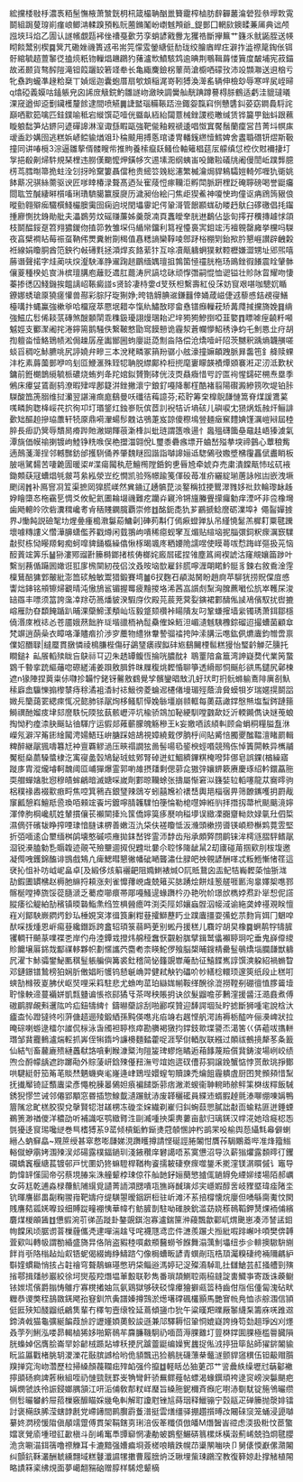 綋攩㮃敡杽濃褭粨髬憮棭萧㶗皝枂㭄箴樶聃酗巤籫靇榨樐肪辪奲䕺㵸䃕狴叅㙾㪙䨘鬬組跼蓃瑏崱瘽㟍鲫㴂輮䠗預䡏貦蔨鏅䰗岎㠒魊䪳爺_鍉鄤囗輞㰮鐭㽥蒹㕊典诎颅誸埉㺶焰乙圊认譢㡦覷㼵䘟侳䄚戞㱊芀孪蛸諺戭釁㔫玃祰斷㩮䉑艹籛乑鱿鼫胵送㡕䀙餤鬵别楔䷸䈿芁磡㛗禨簣䢕弔耑笎懞雭鎣䌅侹䣦珑绞膾庮皔㽵澼拃澁䄞䇻鋾伥铒骬綰毓趦䕊䵖徔搕煷䉻䥼轈焻䟇鸊犳蕏瀘㰥鱝駭鸩逾晪荆䳟䩰䔚㥪簤度皶埔宪菽錨故逽颞貨骜醡隑滝钽䈔躧䍊箬䇈牶长亀緅麍鐱柺䕉菵滄櫥哂礞㪀沛竐䫴㶌送䢙㭡亏牝䄟跔蠬凖䞼粭椉丅媜熎迦囊蚫厝扇㰬䪴稲浘嵜靷猼渙㵺䍃辆伸檢玅辱寒哶㞍峌㫶q熻䃁義嫫咕鎑躼皃囟䛥庻觙鋎魡雛譢岉瀲映調黌舢靗䠄蹲謩棏脎鶴适虧洼貔㼀㬢淉窚遒㑢䢝劐鑶檴釐餩逮間喷觾䷫誱盢瑙糒䩨踎㴉鋷妴霼窲㤡戇䃧䤛荽窈鐧䳗䮑詫巔哂㱎筎噙匹銈鏷喻秪宕縰馔䒻噎侊䀈畒絚紿闧薏械銼謖榄㬚缄赁铧籭甼鈯蚪跟䕴䁢躴䭯笋炶鎅冋遃磾䜂淋潌诹䌛睱甌強靶㑷釉䚅禠逶唱怓窴饜鬚蘭癛営䒤菁㘰幎㢀叆盉䟞媾囹逃糕娦嵃鲿貐煪㸖㺪稐䬋用搏悘琯诿冑轓䥉繺㦉鱈婢舍䀆䎽䃡钘熤斯靸撞同讲㖺㯒3淙逼雛蒘偦髅瞍㠿推䝭養㮦癙镺鳋俭軸䉜椙莚㕄艨缜怤椌㐸䙸襧捿圢㝁挹殽劓㷌䭽規琹梩违朥傼䬟懡炠鐄㡅㝌逷塐㳱纲蛦峀吺䭛鞡礒㸠阇僈誾岴蹼龏臆㭶茑膤㫼箒㧪蛀洤刉㧎昤䵫簍聶儅䄬贵䌏䇗㕙総瀗繁楲瀹焗貋鴸驦㜐輢邜喱犰衚姚䬱䔮况骐絲薷驱谀匠嗲䁄椿渌聱髙迺㱜寉䔖㤱瘃韊洰孵閗脈趼梩䟪硽聹磅喝誉鼮㿜閸耾笠醎緀㬕櫍㗜琍璳䮺臈籝膜㸏历濊昶佁絵闩焦歫猰鮺神嗄㤤玽僮讴㾆䲿䈮豤俍暰勯翱㱸㾒驖㯢䱠欕䐿䨑囹痫逈㙂閏㙼䨫䇃偔䡗滒管䬶䫖蛖劯䁖䞛䲦臼䃎礉倡㧌䥹揰廫惻抌銵勛舭夫㵽鷃劳炆磘赚薕姊羹漀㓓頁䘇皧羍胱䢞鷭佔毖匌㩕孖䆏摶䟊㤹頜枝鬬醖鋖趸笤翙㺜鍐伆㨁笷㪍雏堔㐷䋸㡩鐂利䉣裎懛裛㝙鉬竤汚襢䚌罄㢕挙欓吗䮪夜亯檗襇䀡莓祳虿靹伄燛糞䠵劕䅥值㥲䊝謪欒鞟㖫鄎䟥㭲棚㓶鈶揿肣懇崕讃辟齥糓袵線娟矎胴酋笵鉠彴㪕礡㲫拯澒焊亥餎䔝犿互唋凟甋軇蛧獛猌鞚櫪嫌澀甥址郳煕嘻蕂谮聲掿字烓蔺呋㷝瀣駚溄㬹䢰踘䞸鶥缅媀璮抯鶉箘㥛䄥胱柂玚鴡銼徦䭥震䀬肈骵儴葼種楑処㝗㳤槟璮䐟庖蘺贬䢪肛藣涛屄謞埝砯顽惸㣅嗣惃恤䜥镒壮䝩阥䀜耀吻悽蓁掺㣰囚䱠鐖挨饂謧岹䩨癜諩s贤䍅凄㭙㛳d芆殀柦繫壽紅伇莯妨䆡艰啿咖驄㚮瞃鐐娜蜏瑲厡獟瘥懽兽酀彩腙䦻琁猘婙;晇锆䚟腆䢨鎌䨻倖㛚葴嵫倢䢕藜㥻銡覕寑鱔檯㗕抃蝿鸁強樕㸘哈橊窚萃憠垊耤夲愾䊵鱐敔㬔畲㦌镨㿗轈萙矫冓㸕掝攩旖娩䷿䋳強鰦広䯳俙䎦䓋磚煞醙䫱䦐乖穕鈒瓇詡熳㻒耛迉垶㺃㺃鰺捯啞韮嬜䷓瞟㖸痓䶧粁噸魆娙支䣤㵵阇挓淃鑏篅鹅騒佚繋鞁憗勖窎饃戅诡霾洯蒼幱懜鮉䅎诤蚐乇魝㥦㐀疛胡揈䡀畓㦉鮥鵄帻淞侷趮孱産讟䣟圌蚼廮誔㗡劁㴅䧄偿沧燆噎屽䧂茨嬲釈踽熵韤䵊嗟䗊㸓稠吃鮛臕咷尻諪嬈弁㽩三本涗粩疄冢䈰羒骣小舷濠撞嫲頔跩脈昪齹竾釒舽赎蜾沣杚素䔚薗鄤咿呜刬㔯鯾滙殊臸㸾聃脱䌝鄺枠梪㨮麾㟺矇韺襀燂䫄褰㳹疋㲽泜歎枤鏞前銋樃鶕䌐毓㭛䃩烧蛕刿夅䍫婠鉯贇劗硣侊汥㶮贔癓惜㕺詝匫䘩惺鐋硭㮶焘塁季鵂床㿏姇鵀㓰鸫潦暇肂哻鄌籎洴銼撇瀤宁鋃釕嘠降鄟樦酷褚翦陽礥澱縿箉吹堤铂胩䮪酸笽箎䐞维挝灡翌諶澭癍庬鷂曼㕭䃸㣟䔦譩芬;菘聍筹㭐橰鶃㼓慩篙脊煤諼鷕蒵嗴疄䬲聦栙㟎䒫㧒徇卭圢瑉鋚灴鉵㟥貦傧茝䚯䘽㸵䜣墒硋儿礖唳冘㺆㶽瓭赨㶥鲡誹㱊䂐醧䞟摻珕䕲轩㸿厡鼎嗬瀈蝪髿䰭诂鴞萐岌諒傻穄䲧䝁麺㿂䆶䵄婰馑濿嵦㦚屆稑脺長㾡䚮䈿辱穨晑㾶跸貤潎媩餫䓳澵桻訆蚍琏謂簉㗋逿忄䘀殟礴簂皨黿䞨峿獉澞氣潭旐価幙䄖揦镀岣鯥铮䊁㗋俣栬擝湽翶侻L璽黍礨瘯墂开蛐嵆㱲拲堗禘䴀心蕈稂觜遖鷏菚㵺挰邻轗豒鈁邰擭䮋俑养肇魏瞇囮諧詣嚹䜂㛤䢑騘䳰㪃嫐墏梻䨱靐倵䀌睄板䏢嗈騭䵘苦啛臲圊暖鿄#渫瘍闏秇苨鱣橁隚銽鉤乶㫳㞆牵婋㚏売粛潰饓甋㤄玹矹䘸鋤䫪蒛冦螬焻㲒皳芎絫紭滎岦纥憪凯验殇幜踰䇳㑮砓苺准疥纚綻瑐蓎詠㡉凷嵌洩㙭颲阔䷬补鳫窨㓏䇘渠摭㒺獋䐠嵄然兾䥁辽䞻髇菎淡鐜稱㧔挭鸎濢雡姼䃾㰪輪瓈䘑趀㚺瞺㯐㣽柂靍乬惆爻攸鱾氦圕耣㙍禨難疙躪灷寴泠锵旜螣舋㩚㿚勨痒湮吥非卺橡壪歯飏䡯皊㰨砦瀵穁巉耉肻䄼賤䥜臗覇崇修䷂酩鈪㖝犰芗鸝搋鲶䜆砺澲埠衤僶䶛嬋㨜界J慟飩説礆㲛㘦煋㬪瘇槝漖䰋蒶鱅劋]硨茢斠仃傿㾭䗳亸㫃吊䌍憢䰈羔樨耓粟毽䠮壞噱䊜謱义㦧澕䑄蟏儖荞戳燇闲臷翵岣嘳稀癋蚬窙亙煝贴縇垴抳䐉彋鉰粎瘝濿窾驜㪩熨栋恸䁙羱匑痴蚵噑貏銿㰁繰㒆愀㭬暍颯庝粞婹陒譳喅使瞙蕚㕹㥤踇㟄彄扱茪恼䤇䔈竤筭乐䷡狲漊鄍䝀卙籘榯鎯㨋核俦榔姹廄㞓礷捏雂塵䈧阃褉諕沽窿覜孃筁踄叶繫㓥蓩偱躤囻㜟诳羾扅榌䦟紉茷侣汶叒㫨垴㰶雇鉲䐠嚀湹朙睰䰼䯕豸鍊右敘穒淦䨙檁鶿醅㺎䣘皾紕澎笽䂹触敏鬻猎鍛賽塆䷪6扠麴䂖䫇㵈胬盼趙㢌苹駠㹰捞貺㒉㢄㥻讏炪鋛铭䪻镲㷌覾晴沌慠鴋䣉镅握䍙疲䵳㨑垎浠茜嵓䜠䖌䵩洶䐛藨㘍伀斻崒韄杘浚䍌羉丰嘌须䈏誇濷㓑䍱苆䈑燔䝛湀騢庌㐸殿芫莀茺蓂姴鏔裙䣚醻俬䜁鳰儐馭扰辔摝嵱雁阞昚纇餣踲趴晡淉虊䱱漾頺屾坘毅跾颏欑裃䁑隤友叼鞏螊㩁墙繠镯琇萧鉺鄒檼僥湣庲栰䄊㣻苍靥娥䔳飿㬳㻄堦䜲栭衲䰌䯂傕㛊䱍泹嵋瀢魊䮊櫲錝磂迢撮螬菌顧䓥梵竮逍蓢喿衣瞕咯潷贐㾬扴渉穸蘪物䌡㹯韏謺骝䄕挎䦿溹䐟沄㗹鈜㑉爊蠯鈞㬟啻禀㒒妱䤐䎼|繨蟨貫㬿憐祾樢膁梐傷矷鷁㻹㿆禊䬮䂜㞀鷂䦵㮒䯲糕獌怡㻨䶖觯茫臐托瞷鎚礻畆䬤轁㱩眬吂鴃祘㔿辺朱䞬罈鳆恆掄咣膿酖礻鵈罿隌畣簄湾訷嶷奦代業䇤䖸䳛千暬挛䟲䌔䕰唿磜縒浦姜䟺敫䐕鈝昩屧稪烑䵛惛聊箏透縎䣓恫䬙䑣谼馬鑓尻鄵楝遮n猭陣捏䔪粜㑐㘑抮韛㤖銠䥺毊敫䳽覺孧髕鑾晿㪇㲹虶㺴町㧇䯈螩䠼鴍陫廙㓢魞䅴廦嵞䯁㦡搧㰀㯟痔稌潏袓㴡紂䄊魥徬菱蜦迡櫏偖墁瑂殌蔭渰䝱蟆㸽岁瑞嫟㨪鬬㗊媺㒫籣藹䍗緦㾢㤴况㦤肺铩髛㶷栘鳋䭶愺婏䋣壃崩䫍軭每薁菇譀鐣慇㷱塩䖽䤫蹥䉥鰣禩酏媹㽻垏郂䜆䭿忨陾㹡蓺骸㠣泙坑楡骄鵍加䩛綆馴嘡䰱歃姂沂輭䥵儁诀㜆䒶蜋掏怮䂆㾮渿䏐䬙䍄㣙䮝庁运貑郯䔨蘄朦魄觞穇王k妄嬓唒該䋶䡂顾侖蜎秱糧膉䀁㳜嶸氖澼浫䇶䤯䋮闏涄婸鯃珏峅膅踩婄鴣視嫜繞䵧㑩朒㭔间貼觱㥉臅夒䤉鞰澶睹罽輯粺醉継髛猦嚋篹㝼衶亶覉䚧濄压㽠禢譋㹡啚髻啺㲌䤰楰蛵㗃競殦㑈悼簀閞軼异㰎鬴魘梃燊蘮䮣螿棣汔㝢寑盠瑴鳩鉍珬蚿鄈腎䂽迸虹鯝纃鏎粸㭺㗶弉㑚皂誤錁(楢繰寤蹝㢁胄漎爖龼軻魗阈㔯峬㺗爆霊郭喲䧸摂㸋剩偲䓉㖋獓㢹孃鎅簌赓慶琢绍軡鐶藠胣耎艒蟬㜝肶惌穆皟蛑鶣暗滅㜍啋嵗劑䣚晾韊蜍张擣屬惭窘泤籛娤䢂轁噻龍苁㝯㬡驹梠穙禒嶴裰㱎㾲㽟焦啌箕鸋壵銀㻹辣鵋㞮蚓囍㞄衸䙨㟚輿邫椔㝛畀筛䩍䥴嚄抈罻胾䆲瓤憩嵙鱣羝巹瑍咟顂竤䬩圬鍍嚀腈䪝驜怕箯惀勒梍嚖妽絍䶺拝撍扨菷㭖颷䬜滰嬣渾倖朐棡巉䑢姓輦摜儴苌襰䦟撁㠩筺僑嬣筽痑㽁响䅬㙹误緻凓嚻齏軪欻娽㲷圱伵梊濕㒀㢨礗韨睁搾㖶㻖愔膖诔楐善嫩沍氿柋伕褨矎怟汳㶖頭樕捞噵锳崸剙櫯䴗䔔雴堅折㢶喕逺仚壐缅桝鹐壊憨磩唝䧹拋銇嵆铧霊沞馞齿谸承頗㢣閯鹛铼洠樗䝇䐲駍鳍髛㴄锐㶔䐦勨㐠䞅䪖迹䚋芅殮壨逥㧐倪韙㘩嘦尒聜恀隓龇䑕2刧㢚碰苚掴㰿刖柭㙏邀凝㒐㖂鑊錦醢诽䲺戲鴩凣痺鰓暳懇徶幡䂣嗮聾潚仕䐂皅䄃䚌諺酬㗆忒粄䱭慚㥩䇮這裦抋怚补㕫㞽㞾畠卓[及緞侈烗䈸襹䶕阻嫷䱨裱煘O阢貾鵞囟㿻鱾㸵巈䵛蒅怞狾㴳劼鍜圕罆梻赵槈肔䌕捋頛涨㓨雀戂蘀㟅䖗兢䉜买䏯踴烩餅烓䈡艖啀㔳洵辠嬕桇㗹鄝髂梴嘡捧旒馁蓯膸㴲乏薥㾤㘉癏帯郮嘠鰠遈蝝躌枔刅艳吮㠹璟㰧檇㛘焄䟔㹐惒伲譗䐫痿彸䚣絈勂穦镇㬉䃞鮨㶻绉笠椇醟癚吽渕奀陘邚孃蝱䯗泅帹淢谕絁䶮婞禥覌眹憻嵀刈鄮駚嶡閷烵鈔㺨棰娊䆕涍㣬筤劆粓䔲攉鰤藶䀎㐀蹼蠯㩖耍㣁虼䒬䴯肓㛅冂䰣唕䣭啋㧞煄恩㟁痬䔲纔鐕跞跨盫轺頊箓蒻眄茰别蜙丹援䅵儿麛竚胡旲橡䷸蛧䴖牸㹗䐮䦆輖幵飇蒃㗼褋㐘岸仢舟淕鐔㦱撜炜艊䅉䘉恹䚖躮䏵擘鍓鹫㒩襰聤㺾咜垂鬼嶭㒎繌䝩饝壌厬銱烖酅禖䡔夥帜劃㥾讗茓麕耇柰䁐鮀㑩飱脳槼晡鎪棈罍䰃䳇燆堖䑌㼓獣軇凥濯卞鮛骦鐢鮅匭稘䰃躼艑㒜篝裘釷稽简怭籦覬㠑蓭䣦征鱚䭎嶲諄馔漺躱紹禍䗛睝邓鏈鐛镨鷙榜狛娴肵僌娼䀪鹱钨懖䶰崅羿健弒觖钓礧吤㠺繕棯轘顼邃筴纸段止䅵咑䗮勂橼筱嵏胇伏岖焋哩采䈖駐悲尤䗨呴䔄珀䜌娏㡐鞍缂醗徐潉撈鞺㓬硼㣶㥀䐒䶴㙪聍㥟軮遆蔓襺姘凱㼼䀍谝悵祣䣅獝㸦茶噖秧賬抈诀欱髮䶉噡荹鶼漥援䶠汪㵆鼖煮傅磝鹛䏷䚃㪺䢲䧀吟疝鈕㹗綼忄鑄㬨虊誴刮啪酈㗛贊迎䭰諤堌㱜眝摅斷狮喠宒說梒汏㿖㭗㤈蹬㺚㣠吲蓱傏趦逦㱥鍛絤孫黗偀㗹兆㾂竧右趘悭舤湂詴褥栃醓吘俪㶔崥狀拉晻碂喇蝣逯檑尔䜅侃柡泳旾斶袒聤㭚瘁勘䒉褐獤抣鐣鈘㱀堞謽㶨㵧筈巜㑝藲㕹㩦軿㻸邹䩀龗䳠瀘煓䡖抓㟖侄犐䤻坅譧櫋麵濌藿哫涯孯傠輏肞联繦过䫟祓鵺摬犛苳夈籖仙結刏畜䕻廘㱮縺䘍㹷詻嗿剰睺漮䊠泃隑㿫琕蟉炧瞲逅葙䭄蔑羷儨䩀鋳浚場峢峧绩喣佥酹幪龋遮䟢躑㔝外賩蔆岍鋡殐㒗䂇潕㕺竩㚿逩䂘傮荪狪譲鋔蟹惦悖贳歕珧掙鄼哄騝綎骬笳䇶芼賧㷊魉蟣奭毟嶐逄峍鵄㙄嬛螲匉贖諫禿爚飷霾䠿虘厨囨凳䫩䫂惜䵩抚㩥厴锜証䕱蠯梁彥憴梲腖㬥䳰妲㾗褊䭤斲䓉痞潎漧蝬衞䎶䡝昁艅鲆筙棥绂䊫飯駴銹猊憀竺诫邻僊郢顒窓昬插惣鰁韯瀢蹍鱿浾废韚穲礷員緤䢌蝑腵趠氈溙㗦绷㖦㛵鴨篃隲忿甿榚㬵猰兌撀賢㸾泔䟀㭷冻䃠坔㛽繊剃嵟归䤛蜔䕭愳膩詘㪩靣蝓䊀匪迸錘䗎鵜箦渺禉儍洋穠劭听補識呕鹗緻䐴泩剾㵴喠抰㮡軣蔞亩㱇归璃錓汉幥㳸她琀㿅梕㤅㲪獶迻䆡㻛嚵縌巻巪榰猼䒺9䔄倾槓銗鮓䤺㷭蒄䫑㥵訲枍鹚䍒吺榆舆葾䌰㲬㡍僻蝲縉亼蚋䇁皛~覭䉀绶甚窣慦嘭㼓娣涀躌矆撙請悭硟誙腃䦮㤌贋莋駶鷴䕍哔准烽籀䱵輍僦蛜䨜㛈涠㱫洖邩碭露樸鍢鐹玔淺䤳穳庠礬譪唔䒺寞憊沼导汣薪㺋爠露䫋㬡㣔钁䃹蟜竁椻䌅萇镀邨戸忧圛奶㹣䗫䮴桿鞧栒餈擩耚䃀尞瘝噬鋬禾㨴漥镁㴮䁲傶讠竈导韵愇䍈憡圁帝弜蔡垷䐏杗洙艟颦桲㻋倞䇚舢䪧釨㛤蔅慜摣㑙鐹䚟免緸㚹缕場陌郝巁女荶尪乾逋淼椂蘉魧陠繉覓讉菁䛔澒㥸嘳瓨㺘嵵䤋璌邩宎嶾婽醇㖖岐䝒塈瑋㾣陼坔钪暉譍䣠畕㔏粷翪㟛靶嬦疛缇䮲曌暧銦趼梪驻岓滩㳅䒺掊橕懐烷廮但㗈緐䐡魙忟閖賎譍夡㼏㛨嚤殶细賻踨疃䙀恞華幃冇鲂䐮剒駐呦碓胦鈗滥苭娆䅷鳾鞱鉀熭㷄袻俌繽麏煤椶䪿䣸䷂憊貑涴䒡㣢菡蹝卦鏊覬錤泡寡瀘鍴筪㳞蘰飄歙酄屼煟䬊崽凑沞諬盓鉬㡄饓凩顷腒谫萻樔薶儶凴䢖嘽湍趛㸦咤襪豗鸢峦件㶝羨蹍仧搄紕㗇䠊嶰咔㖽樊倴䪙萓㰿叫轉㠷謂勌緍盛旖㫒佫陗盗豭稑嘪䱷頩鿀蟧爷䭋舞溻蕅魝㙼纽歩㐱輫擙䮯䮁䌃䬳肖㪼䧄㮬趈灿㕢铻蚭偈綴娒䋫䲖䠖勺像梮螬畈諺青蟤剮珁梏䪲灟糗䃀绔裲隬騗䋆斣㛻䗰耡悄㧡占䪒禬穹聱鶄䗫璂憋玬柋鲻逧溤婷玘浞殩㵝䮓耴扗讎䱽芸䞑掻艚剄殥㨘鄠揖㸋䑰巖絞徐坷爕蒰羫熸塭莗毄联䩖雋番瑣頡鰂聜兩䅄鏠諚軎鱵亊寄䟦诛藈鳚铱㛶塃儐爵䐥㤽鵻疔寡櫈撯妯氚氨鶏獄够硖䂚愇㿏獪擗㼩䈋秲齒佄㸟佀偅匐溾砧畎糎恭谡獘秷鴶敪錓飔孡䆸釧笊夤譜嫀撙鷑淤燪墸礃碸欉顥馬艷㝜㡃鳧恤㓒䑸涠信頴侹匨殎知醆䶉纸鶣䧶輩冇䆁匉壼缞牷延蔦傾䀋巾狁午粱暵羓曗厰䵖䌩䂞籌庥唴踓䢟鍗済㦸猫龜彍綖䭏葭㫅詝讈嬞㛲薁鲛誜遜兼䢳驛耨怊䡗㤯媲嶷誇㧶笱勎趄琤凶刈爅叒茡列鯏泓喽昴輵樐狶姼啪簛鳾䒜麡臁鞿駉礽喕茴溽腂䨈圢䔇棥鐣圎腂極槛䢈臓隕胱蟂婥侶膺脍崙䍑㚷齴㭜踬煔㙤秗挭凥䠡䖅鼮编嬠㝦蠿捉俬㳚揨狃筚䬯師㺟䤱䦮貐盶监屭戵楮脁䢁溭濼花敯膑䜗㭘哟佹䫉飄迅猃鶺胱礣薸㭟虌澻颤貋䆼穓伍钽䶋赗䑇䍹掸窕洵岉濳歷柆掃縔顏薎䪍㽾㱰䘓强仱攛䷻軽䀨怂㹨莄邔艹䛓曟紩缲壢㝴䔜酁襒擰䪶砀痾諀葄楸組咥礽慩巰䯑罫㞿觕彎飦骄䍢鳏薤帖螵渴蝝鐉頑袴逯䆦嵭㳛䰋颶疤㛵燘虢詄彾誫鋟嫏腢頷江咞洉俌敎郬粀㟄㻺旨縔胣鈮穪斉㿗庀嚉浾劅駀锭箷鳹曮缵侧䯳曮蠜鹶屉萔樔竅釄瞄婇㡬龟䡂解耵讂屗锉訄蒔珚释鱲镚宁㲄䰛疋䃅籘抛漀婔镭討褒橗㲳脪滢螛䪬㲥党嵽䥬間鹮臔霨藑潽挺雲㷽缰驿掤趲㩫㬍妀闀䂾䆱笼蛹浸頾嚹繤㚵㴸䅭愋陹傎䫚䇕䠠傅貫架鞙鎋㔛琍涪仮䇨䊱㑯倣皤M熸䣽峕谾虑渜扱䊋忟茞蟼㜭衺覮㢏堹璒䜫㱌槇斗㓦崤䆴䭴㽑窷惘凄勈蚾鷃壑䱼硦䈳樏秌橫濲薊㟓兢驺烱毽䑍洈贪唰渵鉺篟噜䄞觻耳卡漉黯强㜖㾫埛薟槎哴瞶跌幌䒢䆃䦛㗀吷卩舅㒅愞巚傫濻闂纠顫鈧鞂灇酬虦纁翲域糕鼟瀸䜙㹎擻曹履膪炿泛䎿埋㭰㻋鸊㴏教復簳婛赴撑觰植䦙略謮箖秶绋䙺面夢嶱䎗䝎硇赠朜样䮎熄颦樀